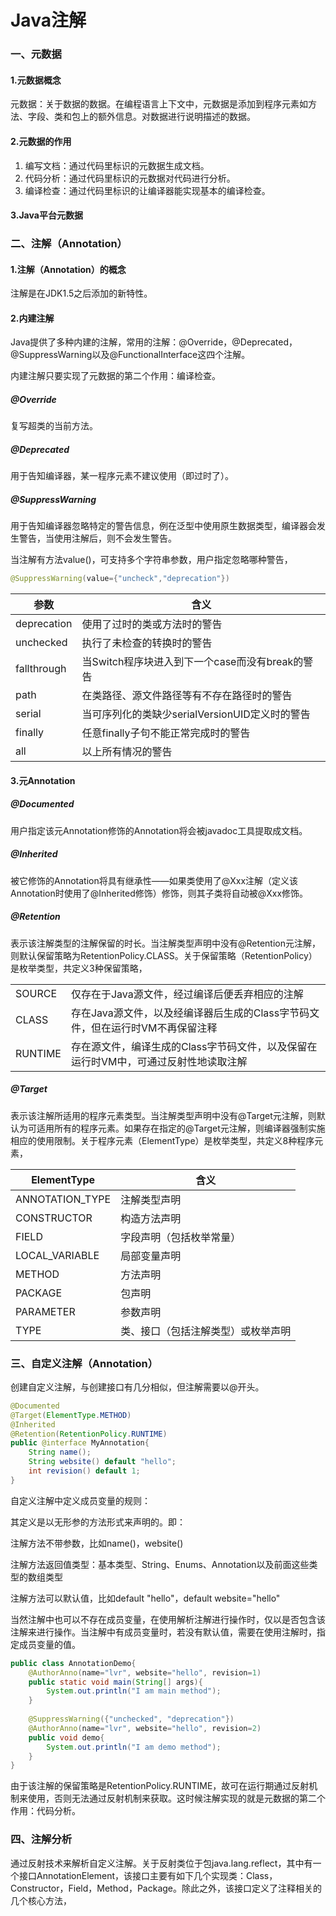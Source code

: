 # Java注解

### 一、元数据

#### 1.元数据概念

元数据：关于数据的数据。在编程语言上下文中，元数据是添加到程序元素如方法、字段、类和包上的额外信息。对数据进行说明描述的数据。

#### 2.元数据的作用

1. 编写文档：通过代码里标识的元数据生成文档。
2. 代码分析：通过代码里标识的元数据对代码进行分析。
3. 编译检查：通过代码里标识的让编译器能实现基本的编译检查。

#### 3.Java平台元数据

### 二、注解（Annotation）

#### 1.注解（Annotation）的概念

注解是在JDK1.5之后添加的新特性。

#### 2.内建注解

Java提供了多种内建的注解，常用的注解：@Override，@Deprecated，@SuppressWarning以及@FunctionalInterface这四个注解。

内建注解只要实现了元数据的第二个作用：编译检查。

##### @Override

复写超类的当前方法。

##### @Deprecated

用于告知编译器，某一程序元素不建议使用（即过时了）。

##### @SuppressWarning

用于告知编译器忽略特定的警告信息，例在泛型中使用原生数据类型，编译器会发生警告，当使用注解后，则不会发生警告。

当注解有方法value()，可支持多个字符串参数，用户指定忽略哪种警告，

```java
@SuppressWarning(value={"uncheck","deprecation"})
```

| 参数        | 含义                                            |
| ----------- | ----------------------------------------------- |
| deprecation | 使用了过时的类或方法时的警告                    |
| unchecked   | 执行了未检查的转换时的警告                      |
| fallthrough | 当Switch程序块进入到下一个case而没有break的警告 |
| path        | 在类路径、源文件路径等有不存在路径时的警告      |
| serial      | 当可序列化的类缺少serialVersionUID定义时的警告  |
| finally     | 任意finally子句不能正常完成时的警告             |
| all         | 以上所有情况的警告                              |

#### 3.元Annotation

##### @Documented

用户指定该元Annotation修饰的Annotation将会被javadoc工具提取成文档。

##### @Inherited

被它修饰的Annotation将具有继承性——如果类使用了@Xxx注解（定义该Annotation时使用了@Inherited修饰）修饰，则其子类将自动被@Xxx修饰。

##### @Retention

表示该注解类型的注解保留的时长。当注解类型声明中没有@Retention元注解，则默认保留策略为RetentionPolicy.CLASS。关于保留策略（RetentionPolicy）是枚举类型，共定义3种保留策略，

|         |                                                              |
| ------- | ------------------------------------------------------------ |
| SOURCE  | 仅存在于Java源文件，经过编译后便丢弃相应的注解               |
| CLASS   | 存在Java源文件，以及经编译器后生成的Class字节码文件，但在运行时VM不再保留注释 |
| RUNTIME | 存在源文件，编译生成的Class字节码文件，以及保留在运行时VM中，可通过反射性地读取注解 |

##### @Target

表示该注解所适用的程序元素类型。当注解类型声明中没有@Target元注解，则默认为可适用所有的程序元素。如果存在指定的@Target元注解，则编译器强制实施相应的使用限制。关于程序元素（ElementType）是枚举类型，共定义8种程序元素，

| ElementType     | 含义                               |
| --------------- | ---------------------------------- |
| ANNOTATION_TYPE | 注解类型声明                       |
| CONSTRUCTOR     | 构造方法声明                       |
| FIELD           | 字段声明（包括枚举常量）           |
| LOCAL_VARIABLE  | 局部变量声明                       |
| METHOD          | 方法声明                           |
| PACKAGE         | 包声明                             |
| PARAMETER       | 参数声明                           |
| TYPE            | 类、接口（包括注解类型）或枚举声明 |

### 三、自定义注解（Annotation）

创建自定义注解，与创建接口有几分相似，但注解需要以@开头。

```java
@Documented
@Target(ElementType.METHOD)
@Inherited
@Retention(RetentionPolicy.RUNTIME)
public @interface MyAnnotation{
    String name();
    String website() default "hello";
    int revision() default 1;
}
```

自定义注解中定义成员变量的规则：

其定义是以无形参的方法形式来声明的。即：

注解方法不带参数，比如name()，website()

注解方法返回值类型：基本类型、String、Enums、Annotation以及前面这些类型的数组类型

注解方法可以默认值，比如default "hello"，default website="hello"

当然注解中也可以不存在成员变量，在使用解析注解进行操作时，仅以是否包含该注解来进行操作。当注解中有成员变量时，若没有默认值，需要在使用注解时，指定成员变量的值。

```java
public class AnnotationDemo{
    @AuthorAnno(name="lvr", website="hello", revision=1)
    public static void main(String[] args){
        System.out.println("I am main method");
    }
    
    @SuppressWarning({"unchecked", "deprecation"})
    @AuthorAnno(name="lvr", website="hello", revision=2)
    public void demo{
        System.out.println("I am demo method");
    }
}
```

由于该注解的保留策略是RetentionPolicy.RUNTIME，故可在运行期通过反射机制来使用，否则无法通过反射机制来获取。这时候注解实现的就是元数据的第二个作用：代码分析。

### 四、注解分析

通过反射技术来解析自定义注解。关于反射类位于包java.lang.reflect，其中有一个接口AnnotationElement，该接口主要有如下几个实现类：Class，Constructor，Field，Method，Package。除此之外，该接口定义了注释相关的几个核心方法，









